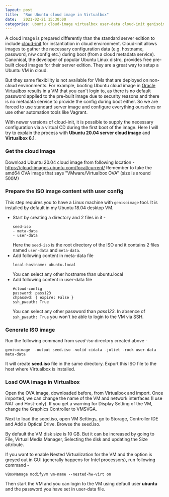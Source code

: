 ```yaml
---
layout: post
title:  "Run Ubuntu cloud image in Virtualbox"
date:   2021-02-21 15:30:00
categories: ubuntu cloud-image virtualbox user-data cloud-init genisoimage
---
```


A cloud image is prepared differently than the standard server edition to include [cloud-init](https://cloudinit.readthedocs.io/en/latest/) for instantiation in cloud environment. Cloud-init allows images to gather the necessary configuration data (e.g. hostname, password, n/w config etc.) during boot (from a cloud metadata service). Canonical, the developer of popular Ubuntu Linux distro, provides free pre-built cloud images for their server edition. They are a great way to setup a Ubuntu VM in cloud.

But they same flexibility is not available for VMs that are deployed on non-cloud environments. For example, booting Ubuntu cloud image in [Oracle Virtualbox](https://www.virtualbox.org/) results in a VM that you can't login to, as there is no default password applied to the pre-built image due to security reasons and there is no metadata service to provide the config during boot either. So we are forced to use standard server image and configure everything ourselves or use other automation tools like Vagrant.

With newer versions of cloud-init, it is possible to supply the necessary configuration via a virtual CD during the first boot of the image. Here I will try to explain the process with **Ubuntu 20.04 server cloud image** and **Virtualbox 6.1**.

### Get the cloud image
Download Ubuntu 20.04 cloud image from following location - https://cloud-images.ubuntu.com/focal/current/
Remember to take the amd64 OVA image that says "VMware/Virtualbox OVA" (size is around 500M)

### Prepare the ISO image content with user config
This step requires you to have a Linux machine with `genisoimage` tool. It is installed by default in my Ubuntu 18.04 desktop VM.
* Start by creating a directory and 2 files in it -
   ```
   seed-iso
   - meta-data
   - user-data
   ```
   Here the `seed-iso` is the root directory of the ISO and it contains 2 files named `user-data` and `meta-data`.
* Add following content in meta-data file
   ```
   local-hostname: ubuntu.local
   ```
   You can select any other hostname than ubuntu.local
* Add following content in user-data file
   ```
   #cloud-config
   password: pass123
   chpasswd: { expire: False }
   ssh_pwauth: True
   ```
   You can select any other password than *pass123*. In absence of `ssh_pwauth: True` you won't be able to login to the VM via SSH.

### Generate ISO image
Run the following command from *seed-iso* directory created above -
```
genisoimage  -output seed.iso -volid cidata -joliet -rock user-data meta-data
```
It will create **seed.iso** file in the same directory. Export this ISO file to the host where Virtualbox is installed.

### Load OVA image in Virtualbox
Open the OVA image, downloaded before, from Virtualbox and import. Once imported, we can change the name of the VM and network interfaces (I use NAT and Host-only). If you get a warning for Display Setting of the VM, change the Graphics Controller to VMSVGA.

Next to load the seed.iso, open VM Settings, go to Storage, Controller IDE and Add a Optical Drive. Browse the seed.iso.

By default the VM disk size is 10 GB. But it can be increased by going to File, Virtual Media Manager, Selecting the disk and updating the Size attribute.

If you want to enable Nested Virtualization for the VM and the option is greyed out in GUI (generally happens for Intel processors), run following command -
```
VBoxManage modifyvm vm-name --nested-hw-virt on
```

Then start the VM and you can login to the VM using default user **ubuntu** and the password you have set in user-data file.

